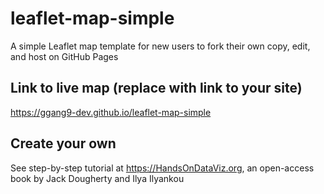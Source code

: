 # leaflet-map-simple
A simple Leaflet map template for new users to fork their own copy, edit, and host on GitHub Pages

## Link to live map (replace with link to your site)
https://ggang9-dev.github.io/leaflet-map-simple

## Create your own
See step-by-step tutorial at https://HandsOnDataViz.org, an open-access book by Jack Dougherty and Ilya Ilyankou
